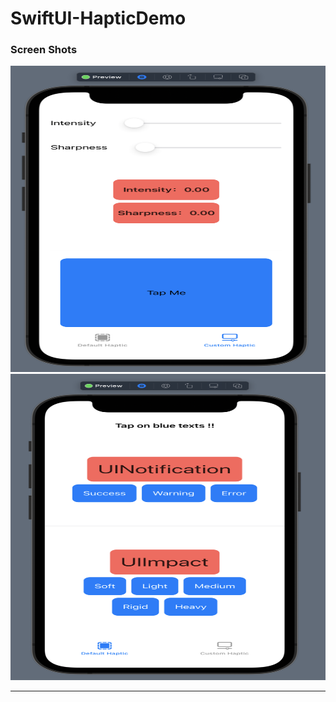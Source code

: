 # SwiftUI-HapticDemo

### Screen Shots
<img src="https://github.com/kr1s0404/SwiftUI-HapticDemo/blob/master/image/custom.png" width="600" height="490">

<img src="https://github.com/kr1s0404/SwiftUI-HapticDemo/blob/master/image/default.png" width="600" height="490">

---

